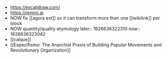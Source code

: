 - https://excalidraw.com/
- https://remini.ai
- NOW fix [[agora ext]] so it can transform more than one [[wikilink]] per block
- NOW quantity/quality etymology
  later:: 1626636322310
  now:: 1626636323042
- [[calque]]
- [[Especifismo: The Anarchist Praxis of Building Popular Movements and Revolutionary Organization]]